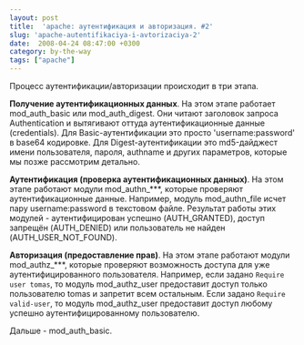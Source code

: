 ```yaml
---
layout: post
title:  'apache: аутентификация и авторизация. #2'
slug: 'apache-autentifikaciya-i-avtorizaciya-2'
date:  2008-04-24 08:47:00 +0300
category: by-the-way
tags: ["apache"]
---
```


Процесс аутентификации/авторизации происходит в три этапа.

**Получение аутентификационных данных**. На этом этапе работает mod_auth_basic или mod_auth_digest.
Они читают заголовок запроса Authentication и вытягивают оттуда аутентификационные данные (credentials).
Для Basic-аутентификации это просто 'username:password' в base64 кодировке. Для Digest-аутентификации это
md5-дайджест имени пользователя, пароля, authname и других параметров, которые мы позже рассмотрим детально.

**Аутентификация (проверка аутентификационных данных)**. На этом этапе работают модули mod_authn_\*\*\*,
которые проверяют аутентификационные данные. Например, модуль mod_authn_file исчет пару username:password
в текстовом файле. Результат работы этих модулей - аутентифицирован успешно (AUTH_GRANTED), доступ запрещён (AUTH_DENIED)
или пользователь не найден (AUTH_USER_NOT_FOUND).

**Авторизация (предоставление прав)**. На этом этапе работают модули mod_authz_\*\*\*, которые проверяют возможность
доступа для уже аутентифицированного пользователя. Например, если задано `Require user tomas`, то модуль mod_authz_user
предоставит доступ только пользователю tomas и запретит всем остальным. Если задано `Require valid-user`,
то модуль mod_authz_user предоставит доступ любому успешно аутентифицированному пользователю.

Дальше - mod_auth_basic.


